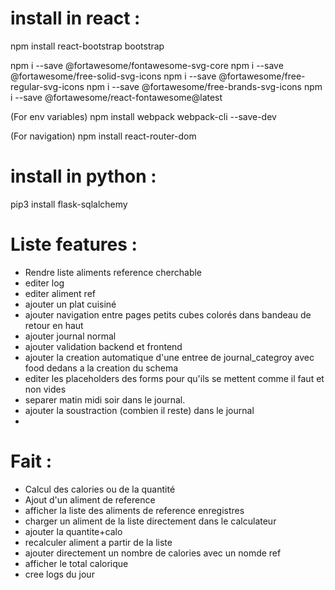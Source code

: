 # install in react :

npm install react-bootstrap bootstrap 

npm i --save @fortawesome/fontawesome-svg-core
npm i --save @fortawesome/free-solid-svg-icons
npm i --save @fortawesome/free-regular-svg-icons
npm i --save @fortawesome/free-brands-svg-icons
npm i --save @fortawesome/react-fontawesome@latest

(For env variables)
npm install webpack webpack-cli --save-dev

(For navigation)
npm install react-router-dom

# install in python : 
pip3 install flask-sqlalchemy


# Liste features :
- Rendre liste aliments reference cherchable
- editer log 
- editer aliment ref
- ajouter un plat cuisiné
- ajouter navigation entre pages petits cubes colorés dans bandeau de retour en haut
- ajouter journal normal 
- ajouter validation backend et frontend
- ajouter la creation automatique d'une entree de journal_categroy avec food dedans a la creation du schema
- editer les placeholders des forms pour qu'ils se mettent comme il faut et non vides
- separer matin midi soir dans le journal.
- ajouter la soustraction (combien il reste) dans le journal
-



# Fait :
- Calcul des calories ou de la quantité
- Ajout d'un aliment de reference
- afficher la liste des aliments de reference enregistres
- charger un aliment de la liste directement dans le calculateur
- ajouter la quantite+calo
- recalculer aliment a partir de la liste
- ajouter directement un nombre de calories avec un nomde ref
- afficher le total calorique
- cree logs du jour